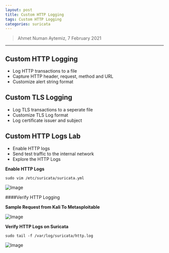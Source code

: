 ```yaml
---
layout: post
title: Custom HTTP Logging
tags: Custom HTTP Logging
categories: suricata
---
```


> Ahmet Numan Aytemiz, 7 February 2021

---

## Custom HTTP Logging

- Log HTTP transactions to a file
- Capture HTTP header, request, method and URL
- Customize alert string format

## Custom TLS Logging

- Log TLS transactions to a seperate file
- Customize TLS Log format
- Log certificate issuer and subject

## Custom HTTP Logs Lab

- Enable HTTP logs
- Send test traffic to the internal network
- Explore the HTTP Logs

**Enable HTTP Logs**

`sudo vim /etc/suricata/suricata.yml`

![Image](/img/format.PNG)

####Verify HTTP Logging

**Sample Request from Kali To Metasploitable**

![Image](/img/reqe.PNG)

**Verify HTTP Logs on Suricata**

`sudo tail -f /var/log/suricata/http.log`

![Image](/img/httplog.PNG)
